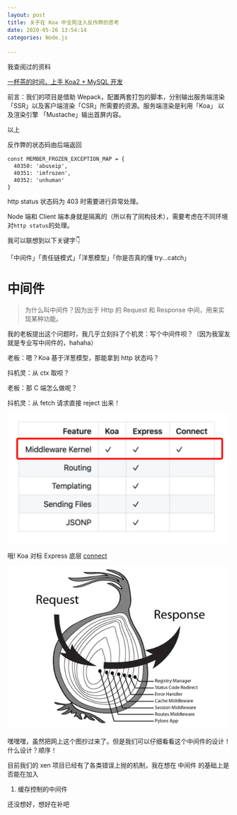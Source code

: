 ```yaml
---
layout: post
title: 关于在 Koa 中全局注入反作弊的思考
date: 2020-05-26 13:54:14
categories: Node.js

---
```

我查阅过的资料

[一杯茶的时间，上手 Koa2 + MySQL 开发](https://juejin.im/post/5ece2a1e6fb9a048021466b0?utm_source=gold_browser_extension)

前言：我们的项目是借助 Wepack，配置两套打包的脚本，分别输出服务端渲染「SSR」以及客户端渲染「CSR」所需要的资源。服务端渲染是利用「Koa」 以及渲染引擎 「Mustache」输出首屏内容。

以上

反作弊的状态码由后端返回
```
const MEMBER_FROZEN_EXCEPTION_MAP = {
  40350: 'abuseip',
  40351: 'imfrozen',
  40352: 'unhuman'
}
```
http status 状态码为 403 时需要进行异常处理。

Node 端和 Client 端本身就是隔离的（所以有了同构技术），需要考虑在不同环境对`http status`的处理。

我可以联想到以下关键字👇

「中间件」「责任链模式」「洋葱模型」「你是否真的懂 try...catch」

# 中间件

> 为什么叫中间件？因为出于 Http 的 Request 和 Response 中间，用来实现某种功能。

我的老板提出这个问题时，我几乎立刻抖了个机灵：写个中间件呗？（因为我室友就是专业写中间件的，hahaha）

老板：嗯？Koa 基于洋葱模型，那能拿到 http 状态吗？

抖机灵：从 ctx 取呗？

老板：那 C 端怎么做呢？

抖机灵：从 fetch 请求直接 reject 出来！

<img src="/images/koa.png"  width="500px" />

哦! Koa 对标 Express 底层 [connect](https://github.com/senchalabs/connect)

<img src="/images/onion.png"  width="500px" />

嘿嘿嘿，虽然把网上这个图抄过来了。但是我们可以仔细看看这个中间件的设计！什么设计？顺序！

目前我们的 xen 项目已经有了各类错误上抛的机制，我在想在 中间件 的基础上是否能在加入

1. 缓存控制的中间件

还没想好，想好在补吧



